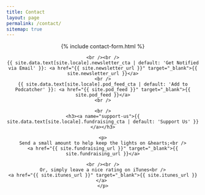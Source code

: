 ```yaml
---
title: Contact
layout: page
permalink: /contact/
sitemap: true
---
```


<div style="text-align:center">
	{% include contact-form.html %}

	<br /><br />
	{{ site.data.text[site.locale].newsletter_cta | default: 'Get Notified via Email' }}: <a href="{{ site.newsletter_url }}" target="_blank">{{ site.newsletter_url }}</a>
	<br />
	{{ site.data.text[site.locale].pod_feed_cta | default: 'Add to Podcatcher' }}: <a href="{{ site.pod_feed }}" target="_blank">{{ site.pod_feed }}</a>
	<br />

	<br />
	<h3><a name="support-us">{{ site.data.text[site.locale].fundraising_cta | default: 'Support Us' }}</a></h3>

	<p>
	Send a small amount to help keep the lights on &hearts;<br />
	<a href="{{ site.fundraising_url }}" target="_blank">{{ site.fundraising_url }}</a>

	<br /><br />
	Or, simply leave a nice rating on iTunes<br />
	<a href="{{ site.itunes_url }}" target="_blank">{{ site.itunes_url }}</a> 
	</p>
</div>
